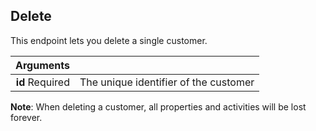 ## Delete

This endpoint lets you delete a single customer.

| Arguments |      |
| ---------: | :--- |
| **id** <span>Required</span> | The unique identifier of the customer |

**Note**: When deleting a customer, all properties and activities will be lost forever.